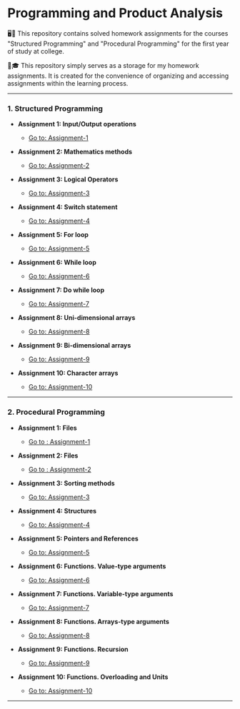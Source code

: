 # Programming and Product Analysis

🖥️👾 This repository contains solved homework assignments for the courses "Structured Programming" and "Procedural Programming" for the first year of study at college.

📁🎓 This repository simply serves as a storage for my homework assignments.
It is created for the convenience of organizing and accessing assignments within the learning process.

---

### 1. **Structured Programming**

- **Assignment 1: Input/Output operations**
   - [Go to: Assignment-1](Year-1/Semester-1/Homework-1)

- **Assignment 2: Mathematics methods**
   - [Go to: Assignment-2](Year-1/Semester-1/Homework-2)

- **Assignment 3: Logical Operators**
   - [Go to: Assignment-3](Year-1/Semester-1/Homework-3)

- **Assignment 4: Switch statement**
   - [Go to: Assignment-4](Year-1/Semester-1/Homework-4)

- **Assignment 5: For loop**
   - [Go to: Assignment-5](Year-1/Semester-1/Homework-5)
 
- **Assignment 6: While loop**
   - [Go to: Assignment-6](Year-1/Semester-1/Homework-6)

- **Assignment 7: Do while loop**
   - [Go to: Assignment-7](Year-1/Semester-1/Homework-7)

- **Assignment 8: Uni-dimensional arrays**
   - [Go to: Assignment-8](Year-1/Semester-1/Homework-8)

- **Assignment 9: Bi-dimensional arrays**
   - [Go to: Assignment-9](Year-1/Semester-1/Homework-9)

- **Assignment 10: Character arrays**
  - [Go to: Assignment-10](Year-1/Semester-1/Homework-10)

---

### 2. **Procedural Programming**

- **Assignment 1: Files**
   - [Go to : Assignment-1](Year-1/Semester-2/Homework-1)

- **Assignment 2: Files**
   - [Go to : Assignment-2](Year-1/Semester-2/Homework-2)

- **Assignment 3: Sorting methods**
   - [Go to: Assignment-3](Year-1/Semester-2/Homework-3)

- **Assignment 4: Structures**
   - [Go to: Assignment-4](Year-1/Semester-2/Homework-4)

- **Assignment 5: Pointers and References**
   - [Go to: Assignment-5](Year-1/Semester-2/Homework-5)

- **Assignment 6: Functions. Value-type arguments**
   - [Go to: Assignment-6](Year-1/Semester-2/Homework-6)

- **Assignment 7: Functions. Variable-type arguments**
   - [Go to: Assignment-7](Year-1/Semester-2/Homework-7)

- **Assignment 8: Functions. Arrays-type arguments**
   - [Go to: Assignment-8](Year-1/Semester-2/Homework-8)

- **Assignment 9: Functions. Recursion**
   - [Go to: Assignment-9](Year-1/Semester-2/Homework-9)

- **Assignment 10: Functions. Overloading and Units**
   - [Go to: Assignment-10](Year-1/Semester-2/Homework-10)

---

